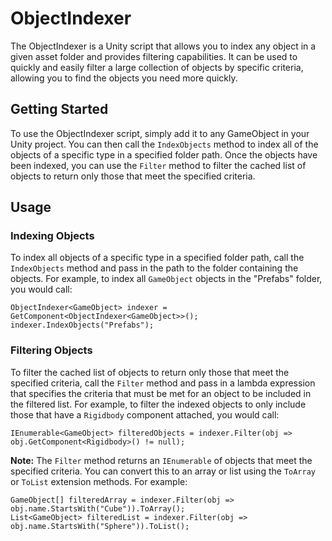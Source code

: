 # ObjectIndexer

The ObjectIndexer is a Unity script that allows you to index any object in a given asset folder and provides filtering capabilities. It can be used to quickly and easily filter a large collection of objects by specific criteria, allowing you to find the objects you need more quickly.

## Getting Started

To use the ObjectIndexer script, simply add it to any GameObject in your Unity project. You can then call the `IndexObjects` method to index all of the objects of a specific type in a specified folder path. Once the objects have been indexed, you can use the `Filter` method to filter the cached list of objects to return only those that meet the specified criteria.

## Usage

### Indexing Objects

To index all objects of a specific type in a specified folder path, call the `IndexObjects` method and pass in the path to the folder containing the objects. For example, to index all `GameObject` objects in the "Prefabs" folder, you would call:

    ObjectIndexer<GameObject> indexer = GetComponent<ObjectIndexer<GameObject>>();
    indexer.IndexObjects("Prefabs");

### Filtering Objects

To filter the cached list of objects to return only those that meet the specified criteria, call the `Filter` method and pass in a lambda expression that specifies the criteria that must be met for an object to be included in the filtered list. For example, to filter the indexed objects to only include those that have a `Rigidbody` component attached, you would call:

    IEnumerable<GameObject> filteredObjects = indexer.Filter(obj => obj.GetComponent<Rigidbody>() != null);

**Note:** The `Filter` method returns an `IEnumerable` of objects that meet the specified criteria. You can convert this to an array or list using the `ToArray` or `ToList` extension methods. For example:

    GameObject[] filteredArray = indexer.Filter(obj => obj.name.StartsWith("Cube")).ToArray();
    List<GameObject> filteredList = indexer.Filter(obj => obj.name.StartsWith("Sphere")).ToList();
